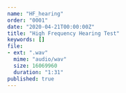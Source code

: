 ```yaml
---
name: "HF_hearing"
order: "0001"
date: "2020-04-21T00:00:00Z"
title: "High Frequency Hearing Test"
keywords: []
file:
- ext: ".wav"
  mime: "audio/wav"
  size: 16069960
  duration: "1:31"
published: true
---
```

